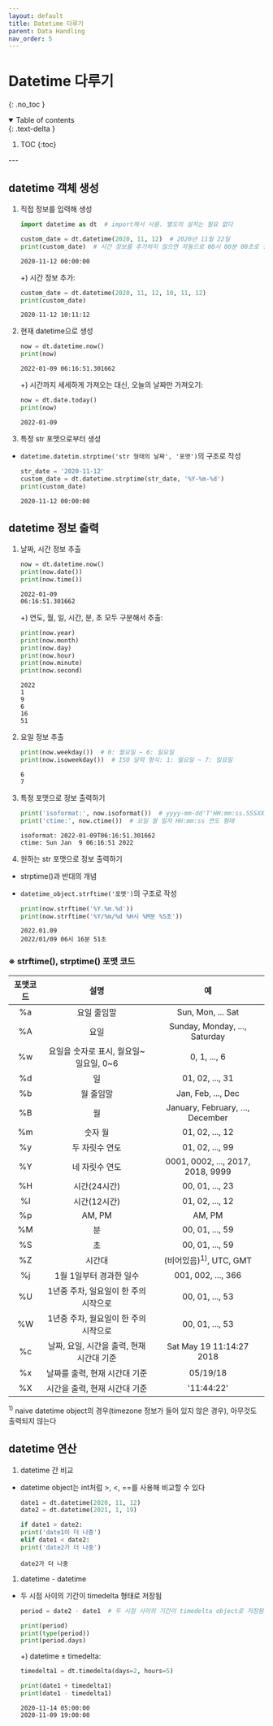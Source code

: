 ```yaml
---
layout: default
title: Datetime 다루기
parent: Data Handling
nav_order: 5
---
```


# Datetime 다루기
{: .no_toc }
<br/>

<details open markdown="block">
  <summary>
    Table of contents
  </summary>
  {: .text-delta }


1. TOC
{:toc}
</details>
---

## datetime 객체 생성

1. 직접 정보를 입력해 생성

    ```python
    import datetime as dt  # import해서 사용. 별도의 설치는 필요 없다

    custom_date = dt.datetime(2020, 11, 12)  # 2020년 11월 22일
    print(custom_date)  # 시간 정보를 추가하지 않으면 자동으로 00시 00분 00초로 생성됨
    ```
    ```
    2020-11-12 00:00:00
    ```

    +) 시간 정보 추가:

    ```python
    custom_date = dt.datetime(2020, 11, 12, 10, 11, 12)
    print(custom_date)
    ```
    ```
    2020-11-12 10:11:12
    ```

2. 현재 datetime으로 생성

    ```python
    now = dt.datetime.now()
    print(now)
    ```
    ```
    2022-01-09 06:16:51.301662
    ```

    +) 시간까지 세세하게 가져오는 대신, 오늘의 날짜만 가져오기:


    ```python
    now = dt.date.today()
    print(now)
    ```
    ```
    2022-01-09
    ```


3. 특정 str 포맷으로부터 생성
- `datetime.datetim.strptime('str 형태의 날짜', '포맷')`의 구조로 작성

    ```python
    str_date = '2020-11-12'
    custom_date = dt.datetime.strptime(str_date, '%Y-%m-%d') 
    print(custom_date)
    ```
    ```
    2020-11-12 00:00:00
    ```


## datetime 정보 출력

1. 날짜, 시간 정보 추출

    ```python
    now = dt.datetime.now()
    print(now.date())
    print(now.time())
    ```
    ```
    2022-01-09
    06:16:51.301662
    ```

    +) 연도, 월, 일, 시간, 분, 초 모두 구분해서 추출:

    ```python
    print(now.year)
    print(now.month)
    print(now.day)
    print(now.hour)
    print(now.minute)
    print(now.second)
    ```
    ```
    2022
    1
    9
    6
    16
    51
    ```

1. 요일 정보 추출

    ```python
    print(now.weekday())  # 0: 월요일 ~ 6: 일요일
    print(now.isoweekday())  # ISO 달력 형식: 1: 월요일 ~ 7: 일요일
    ```
    ```
    6
    7
    ```

1. 특정 포맷으로 정보 출력하기

    ```python
    print('isoformat:', now.isoformat())  # yyyy-mm-dd'T'HH:mm:ss.SSSXXX 형태
    print('ctime:', now.ctime())  # 요일 월 일자 HH:mm:ss 연도 형태
    ```
    ```
    isoformat: 2022-01-09T06:16:51.301662
    ctime: Sun Jan  9 06:16:51 2022
    ```


1. 원하는 str 포맷으로 정보 출력하기
- strptime()과 반대의 개념
- `datetime_object.strftime('포맷')`의 구조로 작성

    ```python
    print(now.strftime('%Y.%m.%d'))
    print(now.strftime('%Y/%m/%d %H시 %M분 %S초'))
    ```
    ```
    2022.01.09
    2022/01/09 06시 16분 51초
    ```


### ※ strftime(), strptime() 포맷 코드

| 포맷코드 |	설명  | 예 |
|:--------:|:--------:|:----:|
|   %a  |   요일 줄임말  |   Sun, Mon, ... Sat  |
|   %A  |   요일  |   Sunday, Monday, ..., Saturday |
|   %w  |   요일을 숫자로 표시, 월요일~일요일, 0~6  |   0, 1, ..., 6 |
|   %d  |   일  |   01, 02, ..., 31 |
|   %b  |   월 줄임말  |   Jan, Feb, ..., Dec |
|   %B  |   월  |   January, February, …, December |
|   %m  |   숫자 월  |   01, 02, ..., 12 |
|   %y  |   두 자릿수 연도  |   01, 02, ..., 99 |
|   %Y  |   네 자릿수 연도  |   0001, 0002, ..., 2017, 2018, 9999 |
|   %H  |   시간(24시간)  |   00, 01, ..., 23 |
|   %I  |   시간(12시간)  |   01, 02, ..., 12 |
|   %p  |   AM, PM  |   AM, PM |
|   %M  |   분  |   00, 01, ..., 59 |
|   %S  |   초  |   00, 01, ..., 59 |
|   %Z  |   시간대  | (비어있음)<sup>1)</sup>, UTC, GMT |
|   %j  |   1월 1일부터 경과한 일수  |   001, 002, ..., 366 |
|   %U  |   1년중 주차, 일요일이 한 주의 시작으로  |   00, 01, ..., 53 |
|   %W  |   1년중 주차, 월요일이 한 주의 시작으로  |   00, 01, ..., 53 |
|   %c  |   날짜, 요일, 시간을 출력, 현재 시간대 기준  |   Sat May 19 11:14:27 2018 |
|   %x  |   날짜를 출력, 현재 시간대 기준  |   05/19/18 |
|   %X  |   시간을 출력, 현재 시간대 기준  |   '11:44:22' |

<sup>1)</sup> naive datetime object의 경우(timezone 정보가 들어 있지 않은 경우), 아무것도 출력되지 않는다


## datetime 연산

1. datetime 간 비교
- datetime object는 int처럼 >, <, ==를 사용해 비교할 수 있다

    ```python
    date1 = dt.datetime(2020, 11, 12)
    date2 = dt.datetime(2021, 1, 19)

    if date1 > date2:
    print('date1이 더 나중')
    elif date1 < date2:
    print('date2가 더 나중')
    ```
    ```
    date2가 더 나중
    ```

1. datetime - datetime
- 두 시점 사이의 기간이 timedelta 형태로 저장됨

    ```python
    period = date2 - date1  # 두 시점 사이의 기간이 timedelta object로 저장됨

    print(period)
    print(type(period))
    print(period.days)
    ```

    +) datetime ± timedelta:

    ```python
    timedelta1 = dt.timedelta(days=2, hours=5)

    print(date1 + timedelta1)
    print(date1 - timedelta1)
    ```
    ```
    2020-11-14 05:00:00
    2020-11-09 19:00:00
    ```